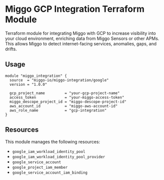 # Miggo GCP Integration Terraform Module

Terraform module for integrating Miggo with GCP to increase visibility into your cloud environment, enriching data from Miggo Sensors or other APMs. This allows Miggo to detect internet-facing services, anomalies, gaps, and drifts.

## Usage

```hcl
module "miggo_integration" {
  source  = "miggo-io/miggo-integration/google"
  version = "1.0.0"

  gcp_project_name         = "your-gcp-project-name"
  access_token             = "your-miggo-access-token"
  miggo_descope_project_id = "miggo-descope-project-id"
  aws_account_id           = "miggo-aws-account-id"
  aws_role_name            = "gcp-integration"
}
```

## Resources

This module manages the following resources:

* `google_iam_workload_identity_pool`
* `google_iam_workload_identity_pool_provider`
* `google_service_account`
* `google_project_iam_member`
* `google_service_account_iam_binding`